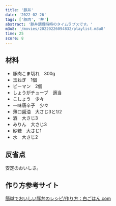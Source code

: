 ```yaml
---
title: '豚丼'
date: '2022-02-26'
tags: ['豚肉', '丼']
abstract: '豚丼調理時時のタイムラプスです。'
m3u8: '/movies/20220226094832/playlist.m3u8'
time: 25
score: 8
---
```


## 材料

- 豚肉こま切れ　300g
- 玉ねぎ　1個
- ピーマン　2個
- しょうがチューブ　適当
- こしょう　少々
- 一味唐辛子　少々
- 薄口醤油　大さじ3と1/2
- 酒　大さじ3
- みりん　大さじ3
- 砂糖　大さじ1
- 水　大さじ2

## 反省点

安定のおいしさ。

## 作り方参考サイト

[簡単でおいしい豚丼のレシピ/作り方：白ごはん\.com](https://www.sirogohan.com/recipe/butadon/)